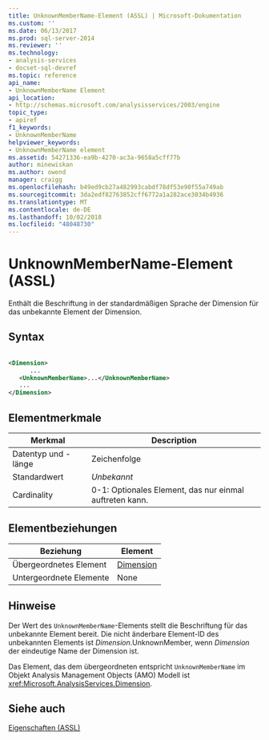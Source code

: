 ```yaml
---
title: UnknownMemberName-Element (ASSL) | Microsoft-Dokumentation
ms.custom: ''
ms.date: 06/13/2017
ms.prod: sql-server-2014
ms.reviewer: ''
ms.technology:
- analysis-services
- docset-sql-devref
ms.topic: reference
api_name:
- UnknownMemberName Element
api_location:
- http://schemas.microsoft.com/analysisservices/2003/engine
topic_type:
- apiref
f1_keywords:
- UnknownMemberName
helpviewer_keywords:
- UnknownMemberName element
ms.assetid: 54271336-ea9b-4270-ac3a-9658a5cff77b
author: minewiskan
ms.author: owend
manager: craigg
ms.openlocfilehash: b49ed9cb27a482993cabdf78df53e90f55a749ab
ms.sourcegitcommit: 3da2edf82763852cff6772a1a282ace3034b4936
ms.translationtype: MT
ms.contentlocale: de-DE
ms.lasthandoff: 10/02/2018
ms.locfileid: "48048730"
---
```

# <a name="unknownmembername-element-assl"></a>UnknownMemberName-Element (ASSL)
  Enthält die Beschriftung in der standardmäßigen Sprache der Dimension für das unbekannte Element der Dimension.  
  
## <a name="syntax"></a>Syntax  
  
```xml  
  
<Dimension>  
      ...  
   <UnknownMemberName>...</UnknownMemberName>  
   ...  
</Dimension>  
```  
  
## <a name="element-characteristics"></a>Elementmerkmale  
  
|Merkmal|Description|  
|--------------------|-----------------|  
|Datentyp und -länge|Zeichenfolge|  
|Standardwert|*Unbekannt*|  
|Cardinality|0-1: Optionales Element, das nur einmal auftreten kann.|  
  
## <a name="element-relationships"></a>Elementbeziehungen  
  
|Beziehung|Element|  
|------------------|-------------|  
|Übergeordnetes Element|[Dimension](../objects/dimension-element-assl.md)|  
|Untergeordnete Elemente|None|  
  
## <a name="remarks"></a>Hinweise  
 Der Wert des `UnknownMemberName`-Elements stellt die Beschriftung für das unbekannte Element bereit. Die nicht änderbare Element-ID des unbekannten Elements ist *Dimension*.UnknownMember, wenn *Dimension* der eindeutige Name der Dimension ist.  
  
 Das Element, das dem übergeordneten entspricht `UnknownMemberName` im Objekt Analysis Management Objects (AMO) Modell ist <xref:Microsoft.AnalysisServices.Dimension>.  
  
## <a name="see-also"></a>Siehe auch  
 [Eigenschaften &#40;ASSL&#41;](properties-assl.md)  
  
  
